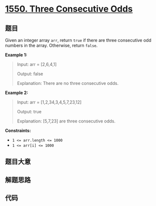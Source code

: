 # [1550. Three Consecutive Odds](https://leetcode.com/problems/three-consecutive-odds/)

## 题目

Given an integer array `arr`, return `true` if there are three consecutive odd
numbers in the array. Otherwise, return `false`.



**Example 1:**

> Input: arr = [2,6,4,1]
> 
> Output: false
> 
> Explanation: There are no three consecutive odds.

**Example 2:**

> Input: arr = [1,2,34,3,4,5,7,23,12]
> 
> Output: true
> 
> Explanation: [5,7,23] are three consecutive odds.

**Constraints:**

  * `1 <= arr.length <= 1000`
  * `1 <= arr[i] <= 1000`


## 题目大意

## 解题思路

## 代码

```javascript

```


